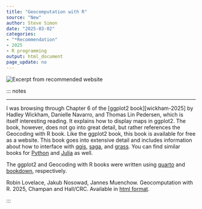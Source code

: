 ```yaml
---
title: "Geocomputation with R"
source: "New"
author: Steve Simon
date: "2025-03-02"
categories: 
- "*Recommendation"
- 2025
- R programming
output: html_document
page_update: no
---
```


![](http://www.pmean.com/new-images/25/geocomputation-with-r-01.png "Excerpt from recommended website")

::: notes

<hr>

I was browsing through Chapter 6 of the [ggplot2 book][wickham-2025] by Hadley Wickham, Danielle Navarro, and Thomas Lin Pedersen, which is itself interesting reading. It explains how to display maps in ggplot2. The book, however, does not go into great detail, but rather references the Geocoding with R book. Like the ggplot2 book, this book is available for free as a website. This book goes into extensive detail and includes information about how to interface with [qgis][qgis-no-date], [saga][saga-no-date], and [grass][grass-no-date]. You can find similar books for [Python][dorman-2025] and [Julia][pronk-2025] as well.

The ggplot2 and Geocoding with R books were written using [quarto][posit-no-date] and [bookdown][xie-2016], respectively.

Robin Lovelace, Jakub Nosowad, Jannes Muenchow. Geocomputation with R. 2025, Champan and Hall/CRC. Available in [html format][lovelace-2025].

[dorman-2025]: https://py.geocompx.org/
[grass-no-date]: https://grass.osgeo.org/
[lovelace-2025]: https://r.geocompx.org/
[posit-no-date]: https://quarto.org/docs/books/
[pronk-2025]: https://jl.geocompx.org/
[qgis-no-date]: https://qgis.org/
[saga-no-date]: https://saga-gis.sourceforge.io/
[wichkham-2025]: https://ggplot2-book.org/
[xie-2016]: https://bookdown.org/yihui/bookdown/

:::
